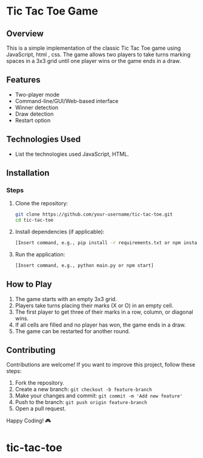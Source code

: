 # Tic Tac Toe Game

## Overview
This is a simple implementation of the classic Tic Tac Toe game using JavaScript, html , css. The game allows two players to take turns marking spaces in a 3x3 grid until one player wins or the game ends in a draw.

## Features
- Two-player mode
- Command-line/GUI/Web-based interface
- Winner detection
- Draw detection
- Restart option

## Technologies Used
- List the technologies used JavaScript, HTML.

## Installation
### Steps
1. Clone the repository:
   ```bash
   git clone https://github.com/your-username/tic-tac-toe.git
   cd tic-tac-toe
   ```
2. Install dependencies (if applicable):
   ```bash
   [Insert command, e.g., pip install -r requirements.txt or npm install]
   ```
3. Run the application:
   ```bash
   [Insert command, e.g., python main.py or npm start]
   ```

## How to Play
1. The game starts with an empty 3x3 grid.
2. Players take turns placing their marks (X or O) in an empty cell.
3. The first player to get three of their marks in a row, column, or diagonal wins.
4. If all cells are filled and no player has won, the game ends in a draw.
5. The game can be restarted for another round.

## Contributing
Contributions are welcome! If you want to improve this project, follow these steps:
1. Fork the repository.
2. Create a new branch: `git checkout -b feature-branch`
3. Make your changes and commit: `git commit -m 'Add new feature'`
4. Push to the branch: `git push origin feature-branch`
5. Open a pull request.

Happy Coding! 🎮

# tic-tac-toe
